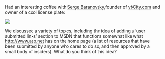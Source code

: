 Had an interesting coffee with <a href="http://blogs.vbcity.com/sergeb" target="_blank" class="broken_link">Serge Baranovsky</a>,founder of <a href="http://www.vbCity.com" target="_blank">vbCity.com</a> and owner of a cool license plate:

![](http://www.duncanmackenzie.net/images/T40409221630031.jpg)

We discussed a variety of topics, including the idea of adding a &#8216;user submitted links&#8217; section to MSDN that functions somewhat like what <a href="http://www.asp.net" target="_blank">http://www.asp.net</a> has on the home page (a list of resources that have been submitted by anyone who cares to do so, and then approved by a small body of insiders). What do you think of this idea?